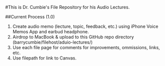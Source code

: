 #This is Dr. Cumbie's File Repository for his Audio Lectures.

##Current Process (1.0)

1. Create audio memo (lecture, topic, feedback, etc.) using iPhone Voice Memos App and earbud headphone. 
2. Airdrop to MacBook & upload to this GitHub repo directory (barrycumbie/filehost/aduio-lectures/)
3. Use each file page for comments for improvements, ommissions, links, etc. 
4. Use filepath for link to Canvas.

